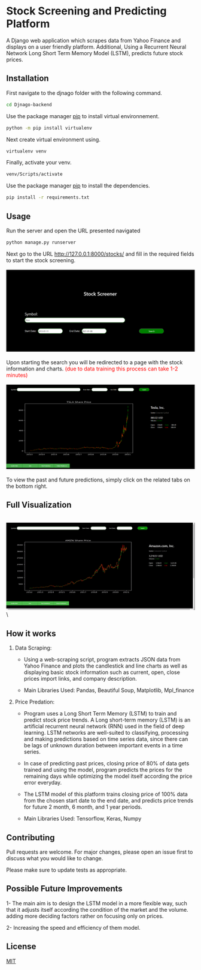 # Stock Screening and Predicting Platform
A Django web application which scrapes data from Yahoo Finance and displays on a user friendly platform. Additional, Using a Recurrent Neural Network Long Short Term Memory Model (LSTM), predicts future stock prices.

## Installation

First navigate to the djnago folder with the following command.

```bash
cd Djnago-backend

```
Use the package manager [pip](https://pip.pypa.io/en/stable/) to install virtual environnement.

```bash
python -m pip install virtualenv
```

Next create virtual environment using.

```bash
virtualenv venv
```

Finally, activate your venv.

```bash
venv/Scripts/activate
```

Use the package manager [pip](https://pip.pypa.io/en/stable/) to install the dependencies.

```bash
pip install -r requirements.txt
```

## Usage

Run the server and open the URL presented navigated

```bash
python manage.py runserver
```

Next go to the URL http://127.0.0.1:8000/stocks/ and fill in the required fields to start the stock screening.
\
\
![Home](visuals/home.PNG)
\
\
Upon starting the search you will be redirected to a page with the stock information and charts.  <span style="color:red">(due to data training this process can take 1-2 minutes)</span>
\
\
![Screener](visuals/screen.PNG)
\
\
To view the past and future predictions, simply click on the related tabs on the bottom right.


## Full Visualization
\
![full](visuals/stockPlatform.gif)
\

## How it works

1. Data Scraping:
    - Using a web-scraping script, program extracts JSON data from Yahoo Finance and plots the candlestick and line charts as well as displaying basic stock information such as current, open, close prices import links, and company description.

    - Main Libraries Used: Pandas, Beautiful Soup, Matplotlib, Mpl_finance



2. Price Predation:
    - Program uses a Long Short Term Memory (LSTM) to train and predict stock price trends. A Long short-term memory (LSTM) is an artificial recurrent neural network (RNN) used in the field of deep learning. LSTM networks are well-suited to classifying, processing and making predictions based on time series data, since there can be lags of unknown duration between important events in a time series.

    - In case of predicting past prices, closing price of 80% of data gets trained and using the model, program predicts the prices for the remaining days while optimizing the model itself according the price error everyday.

    - The LSTM model of this platform trains closing price of 100% data from the chosen start date to the  end date, and predicts price trends for future 2 month, 6 month, and 1 year periods.

    - Main Libraries Used: Tensorflow, Keras, Numpy


## Contributing
Pull requests are welcome. For major changes, please open an issue first to discuss what you would like to change.

Please make sure to update tests as appropriate.


## Possible Future Improvements

1- The main aim is to design the LSTM model in a more flexible way, such that it adjusts itself according the condition of the market and the volume. adding more deciding factors rather on focusing only on prices.

2- Increasing the speed and efficiency of them model.


## License
[MIT](https://choosealicense.com/licenses/mit/)

